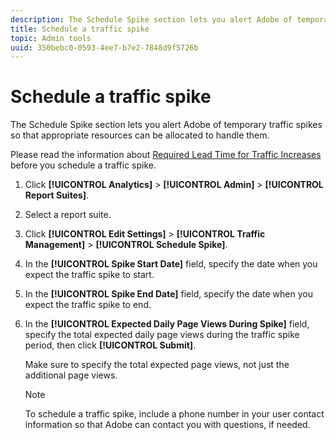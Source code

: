 ```yaml
---
description: The Schedule Spike section lets you alert Adobe of temporary traffic spikes so that appropriate resources can be allocated to handle them.
title: Schedule a traffic spike
topic: Admin tools
uuid: 350bebc0-0593-4ee7-b7e2-7848d9f5726b
---
```


# Schedule a traffic spike

The Schedule Spike section lets you alert Adobe of temporary traffic spikes so that appropriate resources can be allocated to handle them.

Please read the information about [Required Lead Time for Traffic Increases](/help/admin/c-traffic-management/traffic-lead-time.md) before you schedule a traffic spike.

1. Click **[!UICONTROL Analytics]** > **[!UICONTROL Admin]** > **[!UICONTROL Report Suites]**.
1. Select a report suite.
1. Click **[!UICONTROL Edit Settings]** > **[!UICONTROL Traffic Management]** > **[!UICONTROL Schedule Spike]**.
1. In the **[!UICONTROL Spike Start Date]** field, specify the date when you expect the traffic spike to start.
1. In the **[!UICONTROL Spike End Date]** field, specify the date when you expect the traffic spike to end.
1. In the **[!UICONTROL Expected Daily Page Views During Spike]** field, specify the total expected daily page views during the traffic spike period, then click **[!UICONTROL Submit]**.

   Make sure to specify the total expected page views, not just the additional page views.

   >[!NOTE]
   >
   >To schedule a traffic spike, include a phone number in your user contact information so that Adobe can contact you with questions, if needed.

